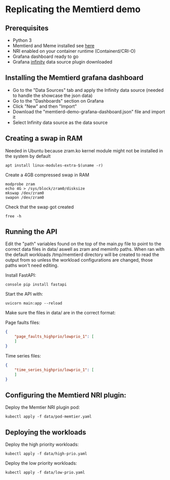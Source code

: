 # Replicating the Memtierd demo

## Prerequisites
- Python 3
- Memtierd and Meme installed see [here](https://github.com/askervin/cri-resource-manager/tree/5FD_memtierd_devel/cmd/memtierd)
- NRI enabled on your container runtime (Containerd/CRI-O)
- Grafana dashboard ready to go
- Grafana [infinity](https://grafana.com/grafana/plugins/yesoreyeram-infinity-datasource/) data source plugin downloaded

## Installing the Memtierd grafana dashboard

- Go to the "Data Sources" tab and apply the Infinity data source (needed to handle the showcase the json data)
- Go to the "Dashboards" section on Grafana
- Click "New" and then "Import"
- Download the "memtierd-demo-grafana-dashboard.json" file and import it
- Select Infinity data source as the data source

## Creating a swap in RAM

Needed in Ubuntu because zram.ko kernel module might not be installed in the system by default
```console
apt install linux-modules-extra-$(uname -r)
```

Create a 4GB compressed swap in RAM
```console
modprobe zram
echo 4G > /sys/block/zram0/disksize
mkswap /dev/zram0
swapon /dev/zram0
```

Check that the swap got created
```console
free -h
```


## Running the API

Edit the "path" variables found on the top of the main.py file to point to the correct data files in data/ aswell as zram and meminfo paths. When ran with the default workloads /tmp/memtierd directory will be created to read the output from so unless the workload configurations are changed, those paths won't need editing.

Install FastAPI:
```
console pip install fastapi
```

Start the API with:
```console
uvicorn main:app --reload
```

Make sure the files in data/ are in the correct format:

Page faults files:
```json
{
    "page_faults_highprio/lowprio_1": [
    ]
}
```

Time series files:
```json
{
    "time_series_highprio/lowprio_1": [
    ]
}
```

## Configuring the Memtierd NRI plugin:

Deploy the Memtier NRI plugin pod:
```console
kubectl apply -f data/pod-memtier.yaml
```

## Deploying the workloads

Deploy the high priority workloads:
```console
kubectl apply -f data/high-prio.yaml
```

Deploy the low priority workloads:
```console
kubectl apply -f data/low-prio.yaml
```
